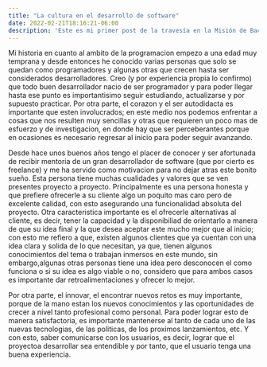 ```yaml
---
title: "La cultura en el desarrollo de software"
date: 2022-02-21T18:16:21-06:00
description: 'Este es mi primer post de la travesía en la Misión de Backend con Node JS de Launch X.'
---
```


Mi historia en cuanto al ambito de la programacion empezo a una edad muy temprana y desde entonces he conocido varias personas que solo se quedan como programadores y algunas otras que crecen hasta ser considerados desarrolladores. Creo (y por experiencia propia lo confirmo) que todo buen desarrollador nacio de ser programador y para poder llegar hasta ese punto es importantisimo seguir estudiando, actualizarse y por supuesto practicar. Por otra parte, el corazon y el ser autodidacta es importante que esten involucrados; en este medio nos podemos enfrentar a cosas que nos resulten muy sencillas y otras que requieren un poco mas de esfuerzo y de investigacion, en donde hay que ser perceberantes porque en ocasiones es necesario regresar al inicio para poder seguir avanzando. 

Desde hace unos buenos años tengo el placer de conocer y ser afortunada de recibir mentoria de un gran desarrollador de software (que por cierto es freelance) y me ha servido como motivacion para no dejar atras este bonito sueño. Esta persona tiene muchas cualidades y valores que se ven presentes proyecto a proyecto. Principalmente es una persona honesta y que prefiere ofrecerle a su cliente algo un poquito mas caro pero de excelente calidad, con esto asegurando una funcionalidad absoluta del proyecto. Otra caracteristica importante es el ofrecerle alternativas al cliente, es decir, tener la capacidad y la disponibiliad de orientarlo a manera de que su idea final y la que desea aceptar este mucho mejor que al inicio; con esto me refiero a que, existen algunos clientes que ya cuentan con una idea clara y solida de lo que necesitan, ya que, tienen algunos conocimientos del tema o trabajan inmersos en este mundo, sin embargo,algunas otras personas tiene una idea pero desconocen el como funciona o si su idea es algo viable o no, considero que para ambos casos es importante dar retroalimentaciones y ofrecer lo mejor. 

Por otra parte, el innovar, el encontrar nuevos retos es muy importante, porque de la mano estan los nuevos conocimientos y las oportunidades de crecer a nivel tanto profesional como personal. Para poder lograr esto de manera satisfactoria, es importante mantenerse al tanto de cada uno de las nuevas tecnologias, de las politicas, de los proximos lanzamientos, etc. Y con esto, saber comunicarse con los usuarios, es decir, lograr que el proyectoa  desarrollar sea entendible y por tanto, que el usuario tenga una buena experiencia. 

